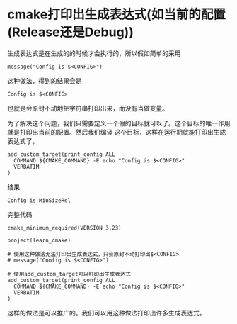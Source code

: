 # cmake打印出生成表达式(如当前的配置(Release还是Debug))

生成表达式是在生成的的时候才会执行的，所以假如简单的采用

```
message("Config is $<CONFIG>")
```

这种做法，得到的结果会是

```
Config is $<CONFIG>
```

也就是会原封不动地把字符串打印出来，而没有当做变量。


为了解决这个问题，我们只需要定义一个假的目标就可以了。这个目标的唯一作用就是打印出当前的配置。然后我们编译 这个目标，这样在运行期就能打印出生成表达式了。

```
add_custom_target(print_config ALL
  COMMAND ${CMAKE_COMMAND} -E echo "Config is $<CONFIG>"
  VERBATIM
)
```

结果
```
Config is MinSizeRel
```


完整代码
```
cmake_minimum_required(VERSION 3.23)

project(learn_cmake)

# 使用这种做法无法打印出生成表达式，只会原封不动打印出$<CONFIG>
# message("Config is $<CONFIG>")

# 使用add_custom_target可以打印出生成表达式
add_custom_target(print_config ALL
  COMMAND ${CMAKE_COMMAND} -E echo "Config is $<CONFIG>"
  VERBATIM
)
```

这样的做法是可以推广的。我们可以用这种做法打印出许多生成表达式。

